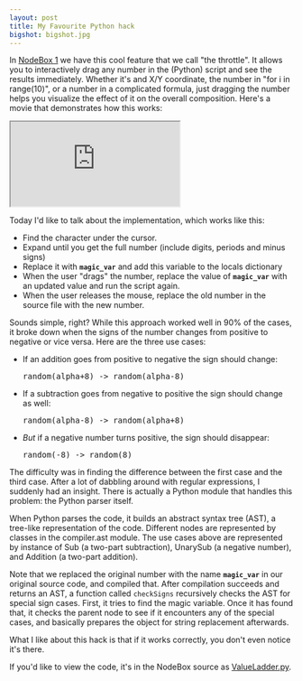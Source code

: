 ```yaml
---
layout: post
title: My Favourite Python hack
bigshot: bigshot.jpg
---
```

In [NodeBox 1](https://nodebox.net/code/) we have this cool feature that we call "the throttle". It allows you to interactively drag any number in the (Python) script and see the results immediately. Whether it's and X/Y coordinate, the number in "for i in range(10)", or a number in a complicated formula, just dragging the number helps you visualize the effect of it on the overall composition. Here's a movie that demonstrates how this works:

<div class="embed-responsive embed-responsive-16by9">
  <iframe class="embed-responsive-item" src="https://www.youtube.com/embed/sCPjlnTcopg"></iframe>
</div>

Today I'd like to talk about the implementation, which works like this:

* Find the character under the cursor.
* Expand until you get the full number (include digits, periods and minus signs)
* Replace it with <code>__magic_var__</code> and add this variable to the locals dictionary
* When the user "drags" the number, replace the value of <code>__magic_var__</code> with an updated value and run the script again.
* When the user releases the mouse, replace the old number in the source file with the new number.

Sounds simple, right? While this approach worked well in 90% of the cases, it broke down when the signs of the number changes from positive to negative or vice versa. Here are the three use cases:

* If an addition goes from positive to negative the sign should change:
  <pre>random(alpha+8) -> random(alpha-8)</pre>
* If a subtraction goes from negative to positive the sign should change as well:
  <pre>random(alpha-8) -> random(alpha+8)</pre>
* *But* if a negative number turns positive, the sign should disappear:
  <pre>random(-8) -> random(8)</pre>


The difficulty was in finding the difference between the first case and the third case. After a lot of dabbling around with regular expressions, I suddenly had an insight. There is actually a Python module that handles this problem: the Python parser itself.

When Python parses the code, it builds an abstract syntax tree (AST), a tree-like representation of the code. Different nodes are represented by classes in the compiler.ast module. The use cases above are represented by instance of Sub (a two-part subtraction), UnarySub (a negative number), and Addition (a two-part addition).

Note that we replaced the original number with the name <code>__magic_var__</code> in our original source code, and compiled that. After compilation succeeds and returns an AST, a function called <code>checkSigns</code> recursively checks the AST for special sign cases. First, it tries to find the magic variable. Once it has found that, it checks the parent node to see if it encounters any of the special cases, and basically prepares the object for string replacement afterwards.

What I like about this hack is that if it works correctly, you don't even notice it's there.

If you'd like to view the code, it's in the NodeBox source as [ValueLadder.py](https://github.com/nodebox/nodebox-pyobjc/blob/master/nodebox/gui/mac/ValueLadder.py).
